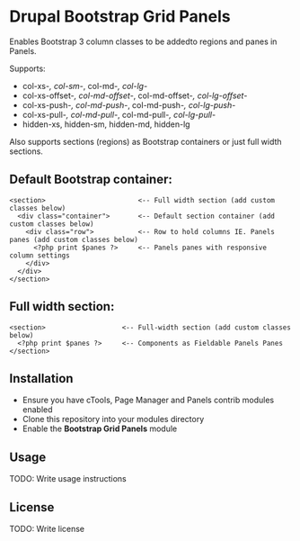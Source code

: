 # Drupal Bootstrap Grid Panels

Enables Bootstrap 3 column classes to be addedto regions and panes in Panels.

Supports:
 - col-xs-*, col-sm-*, col-md-*, col-lg-*
 - col-xs-offset-*, col-md-offset-*, col-md-offset-*, col-lg-offset-*
 - col-xs-push-*, col-md-push-*, col-md-push-*, col-lg-push-*
 - col-xs-pull-*, col-md-pull-*, col-md-pull-*, col-lg-pull-*
 - hidden-xs, hidden-sm, hidden-md, hidden-lg
 
Also supports sections (regions) as Bootstrap containers or just full width sections.

Default Bootstrap container:
----------------------------
```
<section>                       <-- Full width section (add custom classes below)
  <div class="container">       <-- Default section container (add custom classes below)
    <div class="row">           <-- Row to hold columns IE. Panels panes (add custom classes below)
      <?php print $panes ?>     <-- Panels panes with responsive column settings
    </div>
  </div>    
</section>
```

Full width section:
-------------------
```
<section>                   <-- Full-width section (add custom classes below)
  <?php print $panes ?>     <-- Components as Fieldable Panels Panes
</section>
```

## Installation

- Ensure you have cTools, Page Manager and Panels contrib modules enabled
- Clone this repository into your modules directory
- Enable the **Bootstrap Grid Panels** module

## Usage

TODO: Write usage instructions


## License

TODO: Write license
